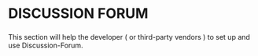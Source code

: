 # DISCUSSION FORUM

###

This section will help the developer ( or third-party vendors ) to set up and use Discussion-Forum.

#### &#x20;<a href="#background" id="background"></a>

